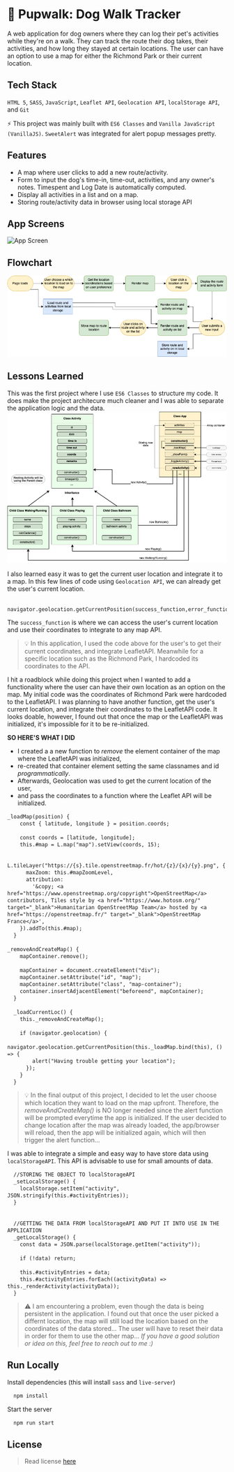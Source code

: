 # 🦮 Pupwalk: Dog Walk Tracker

A web application for dog owners where they can log their pet's activities while they're on a walk. They can track the route their dog takes, their activities, and how long they stayed at certain locations. The user can have an option to use a map for either the Richmond Park or their current location.

## Tech Stack

`HTML 5`, `SASS`, `JavaScript`, `Leaflet API`, `Geolocation API`, `localStorage API`, and `Git`

⚡️ This project was mainly built with `ES6 Classes` and `Vanilla JavaScript (VanillaJS)`. `SweetAlert` was integrated for alert popup messages pretty.

## Features

- A map where user clicks to add a new route/activity.
- Form to input the dog's time-in, time-out, activities, and any owner's notes. Timespent and Log Date is automatically computed.
- Display all activities in a list and on a map.
- Storing route/activity data in browser using local storage API

## App Screens

![App Screen](./appscreens.png)

## Flowchart

![Flowchart](./flowchart.png)

## Lessons Learned

This was the first project where I use `ES6 Classes` to structure my code. It does make the project architecure much cleaner and I was able to separate the application logic and the data.
![Proj Architecture](./projarchitecture.png)

I also learned easy it was to get the current user location and integrate it to a map. In this few lines of code using `Geolocation API`, we can already get the user's current location.

```code
 navigator.geolocation.getCurrentPosition(success_function,error_function)
```

The `success_function` is where we can access the user's current location and use their coordinates to integrate to any map API.

> 💡 In this application, I used the code above for the user's to get their current coordinates, and integrate LeafletAPI. Meanwhile for a specific location such as the Richmond Park, I hardcoded its coordinates to the API.

I hit a roadblock while doing this project when I wanted to add a functionality where the user can have their own location as an option on the map. My initial code was the coordinates of Richmond Park were hardcoded to the LeafletAPI. I was planning to have another function, get the user's current location, and integrate their coordinates to the LeafletAPI code. It looks doable, however, I found out that once the map or the LeafletAPI was initialized, it's impossible for it to be re-initialized.

**SO HERE'S WHAT I DID**

- I created a a new function to _remove_ the element container of the map where the LeafletAPI was initialized,
- re-created that container element setting the same classnames and id _programmatically_.
- Afterwards, Geolocation was used to get the current location of the user,
- and pass the coordinates to a function where the Leaflet API will be initialized.

```
_loadMap(position) {
    const { latitude, longitude } = position.coords;

    const coords = [latitude, longitude];
    this.#map = L.map("map").setView(coords, 15);

    L.tileLayer("https://{s}.tile.openstreetmap.fr/hot/{z}/{x}/{y}.png", {
      maxZoom: this.#mapZoomLevel,
      attribution:
        '&copy; <a href="https://www.openstreetmap.org/copyright">OpenStreetMap</a> contributors, Tiles style by <a href="https://www.hotosm.org/" target="_blank">Humanitarian OpenStreetMap Team</a> hosted by <a href="https://openstreetmap.fr/" target="_blank">OpenStreetMap France</a>',
    }).addTo(this.#map);
  }

_removeAndCreateMap() {
    mapContainer.remove();

    mapContainer = document.createElement("div");
    mapContainer.setAttribute("id", "map");
    mapContainer.setAttribute("class", "map-container");
    container.insertAdjacentElement("beforeend", mapContainer);
  }

  _loadCurrentLoc() {
    this._removeAndCreateMap();

    if (navigator.geolocation) {
      navigator.geolocation.getCurrentPosition(this._loadMap.bind(this), () => {
        alert("Having trouble getting your location");
      });
    }
  }
```

> 💡 In the final output of this project, I decided to let the user choose which location they want to load on the map upfront. Therefore, the _removeAndCreateMap()_ is NO longer needed since the alert function will be prompted everytime the app is initialized. If the user decided to change location after the map was already loaded, the app/browser will reload, then the app will be initialized again, which will then trigger the alert function...

I was able to integrate a simple and easy way to have store data using `localStorageAPI`. This API is advisable to use for small amounts of data.

```
  //STORING THE OBJECT TO localStorageAPI
  _setLocalStorage() {
    localStorage.setItem("activity", JSON.stringify(this.#activityEntries));
  }


  //GETTING THE DATA FROM localStorageAPI AND PUT IT INTO USE IN THE APPLICATION
  _getLocalStorage() {
    const data = JSON.parse(localStorage.getItem("activity"));

    if (!data) return;

    this.#activityEntries = data;
    this.#activityEntries.forEach((activityData) => this._renderActivity(activityData));
  }
```

> ⚠️ I am encountering a problem, even though the data is being persistent in the application. I found out that once the user picked a differnt location, the map will still load the location based on the coordinates of the data stored... The user will have to reset their data in order for them to use the other map... _If you have a good solution or idea on this, feel free to reach out to me :)_

## Run Locally

Install dependencies (this will install `sass` and `live-server`)

```bash
  npm install
```

Start the server

```bash
  npm run start
```

## License

> Read license [here](LICENSE.txt)
